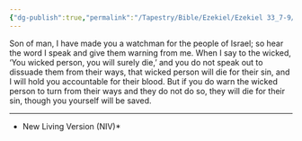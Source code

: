 ```yaml
---
{"dg-publish":true,"permalink":"/Tapestry/Bible/Ezekiel/Ezekiel 33_7-9/","title":"Ezekiel 33:7–9","hide":true,"tags":["bible-verse","bible-verse"],"dgHomeLink":true,"dgShowLocalGraph":true,"dgEnableSearch":true}
---
```



Son of man, I have made you a watchman for the people of Israel; so hear the word I speak and give them warning from me.  When I say to the wicked, ‘You wicked person, you will surely die,’ and you do not speak out to dissuade them from their ways, that wicked person will die for their sin, and I will hold you accountable for their blood. But if you do warn the wicked person to turn from their ways and they do not do so, they will die for their sin, though you yourself will be saved.



---
* New Living Version (NIV)*